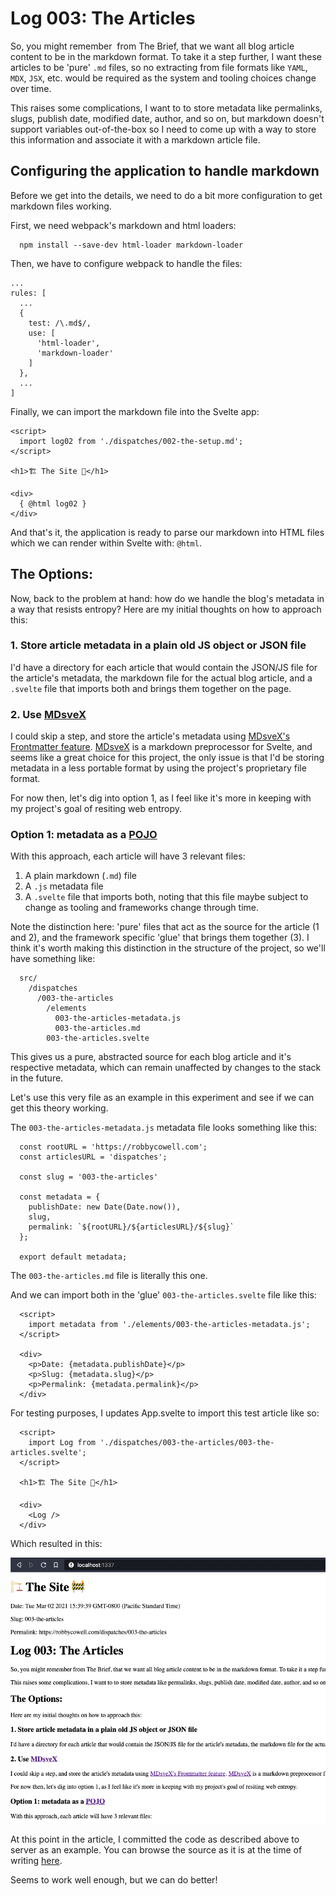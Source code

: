 # Log 003: The Articles
So, you might remember  from The Brief, that we want all blog article content to be in the markdown format. To take it a step further, I want these articles to be 'pure' `.md` files, so no extracting from file formats like `YAML`, `MDX`, `JSX`, etc. would be required as the system and tooling choices change over time.

This raises some complications, I want to to store metadata like permalinks, slugs, publish date, modified date, author, and so on, but markdown doesn't support variables out-of-the-box so I need to come up with a way to store this information and associate it with a markdown article file.

## Configuring the application to handle markdown
Before we get into the details, we need to do a bit more configuration to get markdown files working.

First, we need webpack's markdown and html loaders:
```
  npm install --save-dev html-loader markdown-loader
```

Then, we have to configure webpack to handle the files:
```
...
rules: [
  ...
  {
    test: /\.md$/,
    use: [
      'html-loader',
      'markdown-loader'
    ]
  },
  ...
]
```

Finally, we can import the markdown file into the Svelte app:
```
<script>
  import log02 from './dispatches/002-the-setup.md';
</script>

<h1>🏗 The Site 🚧</h1>

<div>
  { @html log02 }
</div>
```

And that's it, the application is ready to parse our markdown into HTML files which we can render within Svelte with: `@html`.

## The Options:

Now, back to the problem at hand: how do we handle the blog's metadata in a way that resists entropy? Here are my initial thoughts on how to approach this:

### 1. Store article metadata in a plain old JS object or JSON file 
I'd have a directory for each article that would contain the JSON/JS file for the article's metadata, the markdown file for the actual blog article, and a `.svelte` file that imports both and brings them together on the page.

### 2. Use <a href="https://github.com/pngwn/mdsvex" target="_blank" rel="noopener noreferrer">MDsveX</a>
I could skip a step, and store the article's metadata using <a href="https://mdsvex.com/docs#frontmatter-1" target="_blank" rel="noopener noreferrer">MDsveX's Frontmatter feature</a>. <a href="https://mdsvex.com/" target="_blank" rel="noopener noreferrer">MDsveX</a> is a markdown preprocessor for Svelte, and seems like a great choice for this project, the only issue is that I'd be storing metadata in a less portable format by using the project's proprietary file format.

For now then, let's dig into option 1, as I feel like it's more in keeping with my project's goal of resiting web entropy.

### Option 1: metadata as a <a href="https://en.wikipedia.org/wiki/Plain_old_Java_object" target="_blank" rel="noopener noreferrer">POJO</a>
With this approach, each article will have 3 relevant files:
 1. A plain markdown (`.md`) file
 2. A `.js` metadata file
 3. A `.svelte` file that imports both, noting that this file maybe subject to change as tooling and frameworks change through time.

Note the distinction here: 'pure' files that act as the source for the article (1 and 2), and the framework specific 'glue' that brings them together (3). I think it's worth making this distinction in the structure of the project, so we'll have something like:

```
  src/
    /dispatches
      /003-the-articles
        /elements
          003-the-articles-metadata.js
          003-the-articles.md
        003-the-articles.svelte
```
This gives us a pure, abstracted source for each blog article and it's respective metadata, which can remain unaffected by changes to the stack in the future.

Let's use this very file as an example in this experiment and see if we can get this theory working.

The `003-the-articles-metadata.js` metadata file looks something like this:
```
  const rootURL = 'https://robbycowell.com';
  const articlesURL = 'dispatches';

  const slug = '003-the-articles'

  const metadata = {
    publishDate: new Date(Date.now()),
    slug,
    permalink: `${rootURL}/${articlesURL}/${slug}`
  };

  export default metadata;
```
The `003-the-articles.md` file is literally this one.

And we can import both in the 'glue' `003-the-articles.svelte` file like this:
```
  <script>
    import metadata from './elements/003-the-articles-metadata.js';
  </script>

  <div>
    <p>Date: {metadata.publishDate}</p>
    <p>Slug: {metadata.slug}</p>
    <p>Permalink: {metadata.permalink}</p>
  </div>
```
For testing purposes, I updates App.svelte to import this test article like so:
```
  <script>
    import Log from './dispatches/003-the-articles/003-the-articles.svelte';
  </script>

  <h1>🏗 The Site 🚧</h1>

  <div>
    <Log />
  </div>
```
Which resulted in this:

![screenshot of the result of the test, showing the metadata rendering in the browser render](./images/003-the-articles-image-01.png)

At this point in the article, I committed the code as described above to server as an example. You can browse the source as it is at the time of writing <a href="https://github.com/RobbyCowell/site/tree/f09f47e0f00406e78bfb0a751a9c5a614f4f8a8d/src" target="_blank" rel="noopener noreferrer">here</a>.

Seems to work well enough, but we can do better!